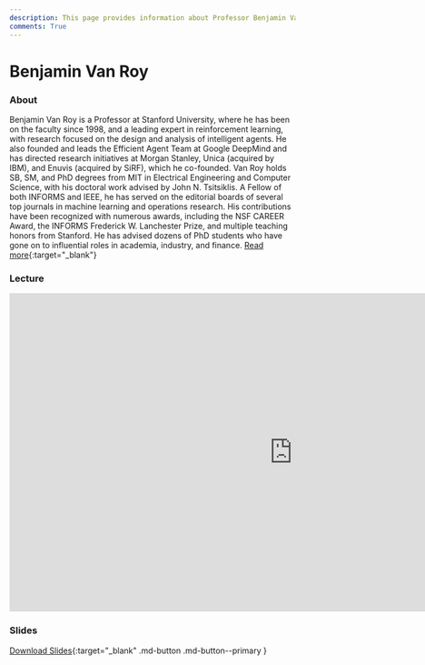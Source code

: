```yaml
---
description: This page provides information about Professor Benjamin Van Roy and details about his talk, including its recoding and slides.
comments: True
---
```


# Benjamin Van Roy

### About

Benjamin Van Roy is a Professor at Stanford University, where he has been on the faculty since 1998, and a leading expert in reinforcement learning, with research focused on the design and analysis of intelligent agents. He also founded and leads the Efficient Agent Team at Google DeepMind and has directed research initiatives at Morgan Stanley, Unica (acquired by IBM), and Enuvis (acquired by SiRF), which he co-founded. Van Roy holds SB, SM, and PhD degrees from MIT in Electrical Engineering and Computer Science, with his doctoral work advised by John N. Tsitsiklis. A Fellow of both INFORMS and IEEE, he has served on the editorial boards of several top journals in machine learning and operations research. His contributions have been recognized with numerous awards, including the NSF CAREER Award, the INFORMS Frederick W. Lanchester Prize, and multiple teaching honors from Stanford. He has advised dozens of PhD students who have gone on to influential roles in academia, industry, and finance. [Read more](https://web.stanford.edu/~bvr){:target="_blank"}

### Lecture

<iframe width="996" height="560" src="https://www.youtube.com/embed/k6Y76C-adzE?;start=780" title="YouTube video player" frameborder="0" allow="accelerometer; autoplay; clipboard-write; encrypted-media; gyroscope; picture-in-picture; web-share" referrerpolicy="strict-origin-when-cross-origin" allowfullscreen></iframe>

### Slides

<object class="pdf" 
        data="/assets/guests/benjamin_van_roy.pdf"
        width="996"
        height="560">
</object>

[Download Slides](/assets/guests/benjamin_van_roy.pdf){:target="_blank" .md-button .md-button--primary }